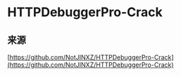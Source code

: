 # HTTPDebuggerPro-Crack

## 来源

[https://github.com/NotJINXZ/HTTPDebuggerPro-Crack](https://github.com/NotJINXZ/HTTPDebuggerPro-Crack)
